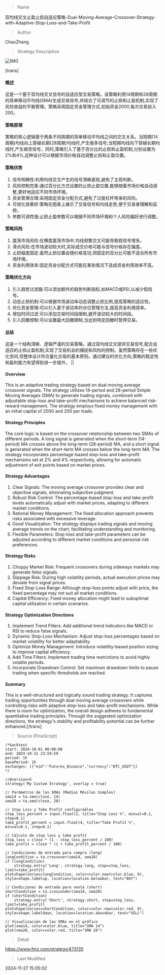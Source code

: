
> Name

双均线交叉止盈止损自适应策略-Dual-Moving-Average-Crossover-Strategy-with-Adaptive-Stop-Loss-and-Take-Profit

> Author

ChaoZhang

> Strategy Description

![IMG](https://www.fmz.com/upload/asset/be287ad2e93353686e.png)

[trans]
#### 概述
这是一个基于双均线交叉信号的自适应型交易策略。该策略利用14周期和28周期的简单移动平均线(SMA)生成交易信号,并结合了可调节的止损和止盈机制,实现了风险收益的平衡管理。策略采用固定资金管理方式,初始资金2000,每次交易投入200。

#### 策略原理
策略的核心逻辑基于两条不同周期的简单移动平均线之间的交叉关系。当短期(14周期)均线向上穿越长期(28周期)均线时,产生做多信号;当短期均线向下穿越长期均线时,产生做空信号。同时,策略引入了基于百分比的止损和止盈机制,分别设置为2%和4%,这种设计可以根据市场价格自动调整止损和止盈位置。

#### 策略优势
1. 信号明确性:利用均线交叉产生的信号清晰直观,避免了主观判断。
2. 风险控制完善:通过百分比方式设置的止损止盈位置,能够随着市场价格自动调整,更好地适应不同市场环境。
3. 资金管理合理:采用固定资金分配方式,避免了过度杠杆带来的风险。
4. 可视化效果好:策略在图表上展示了交易信号和均线走势,便于交易者理解和监控。
5. 参数可调性强:止损止盈参数可以根据不同市场环境和个人风险偏好进行调整。

#### 策略风险
1. 震荡市场风险:在横盘震荡市场中,均线频繁交叉可能导致假信号增多。
2. 滑点风险:在市场波动较大时,实际成交价格可能与信号价格存在偏差。
3. 止损幅度固定:虽然止损位置会随价格变动,但固定的百分比可能不适合所有市场环境。
4. 资金利用效率:固定资金分配方式可能在某些情况下造成资金利用效率不高。

#### 策略优化方向
1. 引入趋势过滤器:可以添加额外的趋势判断指标,如MACD或RSI,以减少假信号。
2. 动态止损机制:可以根据市场波动率动态调整止损比例,提高策略的适应性。
3. 优化资金管理:可以引入基于波动率的仓位管理方法,提高资金利用效率。
4. 增加时间过滤:可以添加交易时间段限制,避开波动较大的时间段。
5. 引入回撤控制:可以设置最大回撤限制,当达到特定回撤时暂停交易。

#### 总结
这是一个结构清晰、逻辑严谨的交易策略。通过双均线交叉提供交易信号,配合自适应的止损止盈机制,实现了交易机会的捕捉和风险的控制。虽然策略存在一些优化空间,但整体设计符合量化交易的基本原则。通过建议的优化方向,策略的稳定性和盈利能力有望得到进一步提升。 || 

#### Overview
This is an adaptive trading strategy based on dual moving average crossover signals. The strategy utilizes 14-period and 28-period Simple Moving Averages (SMA) to generate trading signals, combined with adjustable stop-loss and take-profit mechanisms to achieve balanced risk-reward management. The strategy employs fixed money management with an initial capital of 2000 and 200 per trade.

#### Strategy Principles
The core logic is based on the crossover relationship between two SMAs of different periods. A long signal is generated when the short-term (14-period) MA crosses above the long-term (28-period) MA, and a short signal is generated when the short-term MA crosses below the long-term MA. The strategy incorporates percentage-based stop-loss and take-profit mechanisms set at 2% and 4% respectively, allowing for automatic adjustment of exit points based on market prices.

#### Strategy Advantages
1. Clear Signals: The moving average crossover provides clear and objective signals, eliminating subjective judgment.
2. Robust Risk Control: The percentage-based stop-loss and take-profit levels automatically adjust with market prices, adapting to different market conditions.
3. Rational Money Management: The fixed allocation approach prevents risks associated with excessive leverage.
4. Good Visualization: The strategy displays trading signals and moving average trends on the chart, facilitating understanding and monitoring.
5. Flexible Parameters: Stop-loss and take-profit parameters can be adjusted according to different market conditions and personal risk preferences.

#### Strategy Risks
1. Choppy Market Risk: Frequent crossovers during sideways markets may generate false signals.
2. Slippage Risk: During high volatility periods, actual execution prices may deviate from signal prices.
3. Fixed Stop-Loss Range: Although stop-loss points adjust with price, the fixed percentage may not suit all market conditions.
4. Capital Efficiency: Fixed money allocation might lead to suboptimal capital utilization in certain scenarios.

#### Strategy Optimization Directions
1. Implement Trend Filters: Add additional trend indicators like MACD or RSI to reduce false signals.
2. Dynamic Stop-Loss Mechanism: Adjust stop-loss percentages based on market volatility for better adaptability.
3. Optimize Money Management: Introduce volatility-based position sizing to improve capital efficiency.
4. Add Time Filters: Implement trading time restrictions to avoid highly volatile periods.
5. Incorporate Drawdown Control: Set maximum drawdown limits to pause trading when specific thresholds are reached.

#### Summary
This is a well-structured and logically sound trading strategy. It captures trading opportunities through dual moving average crossovers while controlling risks with adaptive stop-loss and take-profit mechanisms. While there is room for optimization, the overall design adheres to fundamental quantitative trading principles. Through the suggested optimization directions, the strategy's stability and profitability potential can be further enhanced.[/trans]



> Source (PineScript)

``` pinescript
/*backtest
start: 2024-10-01 00:00:00
end: 2024-10-31 23:59:59
period: 1h
basePeriod: 1h
exchanges: [{"eid":"Futures_Binance","currency":"BTC_USDT"}]
*/

//@version=5
strategy('My Custom Strategy', overlay = true)

// Parámetros de las SMAs (Medias Móviles Simples)
sma14 = ta.sma(close, 14)
sma28 = ta.sma(close, 28)

// Stop Loss y Take Profit configurables
stop_loss_percent = input.float(2, title="Stop Loss %", minval=0.1, step=0.1)
take_profit_percent = input.float(4, title="Take Profit %", minval=0.1, step=0.1)

// Cálculo de stop loss y take profit
stop_loss = close * (1 - stop_loss_percent / 100)
take_profit = close * (1 + take_profit_percent / 100)

// Condiciones de entrada para compra (long)
longCondition = ta.crossover(sma14, sma28)
if (longCondition)
    strategy.entry('Long', strategy.long, stop=stop_loss, limit=take_profit)
plotshape(series=longCondition, color=color.new(color.blue, 0), style=shape.labelup, location=location.belowbar, text="BUY")

// Condiciones de entrada para venta (short)
shortCondition = ta.crossunder(sma14, sma28)
if (shortCondition)
    strategy.entry('Short', strategy.short, stop=stop_loss, limit=take_profit)
plotshape(series=shortCondition, color=color.new(color.red, 0), style=shape.labeldown, location=location.abovebar, text="SELL")

// Visualización de las SMAs en el gráfico
plot(sma14, color=color.blue, title="SMA 14")
plot(sma28, color=color.red, title="SMA 28")

```

> Detail

https://www.fmz.com/strategy/473135

> Last Modified

2024-11-27 15:05:02

